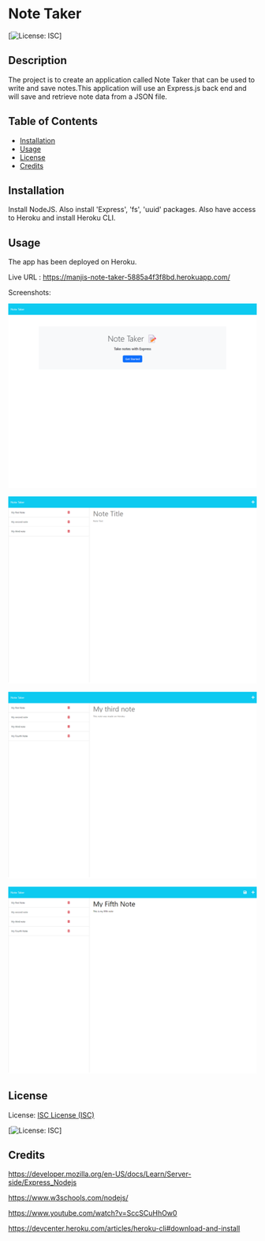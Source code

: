 # Note Taker
  
  [![License: ISC](https://img.shields.io/badge/License-ISC-blue.svg)]

## Description

The project is to create an application called Note Taker that can be used to write and save notes.This application will use an Express.js back end and will save and retrieve note data from a JSON file.

## Table of Contents

- [Installation](#installation)
- [Usage](#usage)
- [License](#license)
- [Credits](#credits)

## Installation

Install NodeJS. Also install 'Express', 'fs', 'uuid' packages. Also have access to Heroku and install Heroku CLI.

## Usage

The app has been deployed on Heroku.

Live URL : https://manjis-note-taker-5885a4f3f8bd.herokuapp.com/

Screenshots: 

![Note Taker Home](/images/Note-Taker.png)

![New Note](/images/New_Note.png)

![Existing Note](/images/Existing_Note.png)

![Adding a New Note](/images/Adding_New_Note.png)



## License

License: [ISC License (ISC)](https://opensource.org/licenses/ISC)

[![License: ISC](https://img.shields.io/badge/License-ISC-blue.svg)]


## Credits
https://developer.mozilla.org/en-US/docs/Learn/Server-side/Express_Nodejs 

https://www.w3schools.com/nodejs/

https://www.youtube.com/watch?v=SccSCuHhOw0

https://devcenter.heroku.com/articles/heroku-cli#download-and-install





